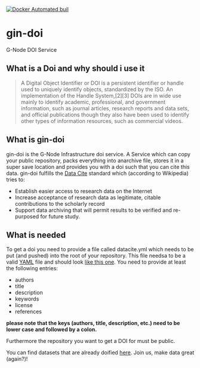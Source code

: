 [![Docker Automated buil](https://img.shields.io/docker/automated/cgars/gin-doi.svg)](https://hub.docker.com/r/cgars/gin-doi/builds/)

# gin-doi
G-Node DOI Service

## What is a Doi and why should i use it
> A Digital Object Identifier or DOI is a persistent identifier or handle used to uniquely identify objects, standardized by the ISO. An implementation of the Handle System,[2][3] DOIs are in wide use mainly to identify academic, professional, and government information, such as journal articles, research reports and data sets, and official publications though they also have been used to identify other types of information resources, such as commercial videos.

## What is gin-doi
gin-doi is the G-Node Infrastructure doi service. A Service which can copy your public repository, packs everything into anarchive file, stores it in a super save location and provides you with a doi such that you can cite this data. 
gin-doi fulfills the [Data Cite](https://www.datacite.org/) standard which (according to Wikipedia) tries to:
* Establish easier access to research data on the Internet
* Increase acceptance of research data as legitimate, citable contributions to the scholarly record
* Support data archiving that will permit results to be verified and re-purposed for future study.

## What is needed
To get a doi you need to provide a file called datacite.yml which needs to be put (and pushed) into the root of your repository.
This file needsa to be a valid [YAML](https://en.wikipedia.org/wiki/YAML) file and should look  [like this one](https://github.com/cgars/gin-doi/blob/master/tmpl/example_cloudberry.yml).
You need to provide  at least the following entries:
* authors
* title
* description
* keywords
* license
* references

**please note that the keys (authors, title, description, etc.) need to be lower case and followed by a colon.**

Furthermore the repository you want to get a DOI for must be public.

You can find datasets that are already doified [here](http://doid.gin.g-node.org). Join us, make data great (again?)! 
